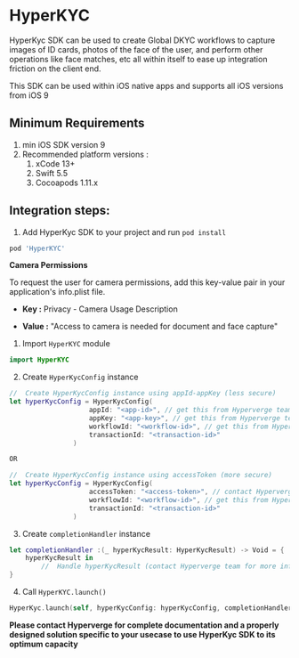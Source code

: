# HyperKYC

HyperKyc SDK can be used to create Global DKYC workflows to capture images of ID cards, photos of the face of the user, and perform other operations like face matches, etc all within itself to ease up integration friction on the client end. 

This SDK can be used within iOS native apps and supports all iOS versions from iOS 9

## Minimum Requirements

1.  min iOS SDK version 9
2.  Recommended platform versions :
    1.  xCode 13+
    2.  Swift 5.5
    3.  Cocoapods 1.11.x

## Integration steps:

1. Add HyperKyc SDK to your project and run `pod install`
```ruby
pod 'HyperKYC'
```

**Camera Permissions**

To request the user for camera permissions, add this key-value pair in your application's info.plist file.

- **Key :** Privacy - Camera Usage Description

- **Value :** "Access to camera is needed for document and face capture"

  
1. Import `HyperKYC` module
```swift
import HyperKYC
```

2. Create `HyperKycConfig` instance

```swift
//  Create HyperKycConfig instance using appId-appKey (less secure)
let hyperKycConfig = HyperKycConfig(
                    appId: "<app-id>", // get this from Hyperverge team
                    appKey: "<app-key>", // get this from Hyperverge team
                    workflowId: "<workflow-id>", // get this from Hyperverge dashboard
                    transactionId: "<transaction-id>"
                )

OR

//  Create HyperKycConfig instance using accessToken (more secure)
let hyperKycConfig = HyperKycConfig(
                    accessToken: "<access-token>", // contact Hyperverge team to get more info about accessToken
                    workflowId: "<workflow-id>", // get this from Hyperverge dashboard
                    transactionId: "<transaction-id>"
                )
```

3. Create `completionHandler` instance

```swift
let completionHandler :(_ hyperKycResult: HyperKycResult) -> Void = {
    hyperKycResult in
        //  Handle hyperKycResult (contact Hyperverge team for more info)
}
```

4. Call `HyperKYC.launch()` 

```swift
HyperKyc.launch(self, hyperKycConfig: hyperKycConfig, completionHandler)
```
**Please contact Hyperverge for complete documentation and a properly designed solution specific to your usecase to use HyperKyc SDK to its optimum capacity**
